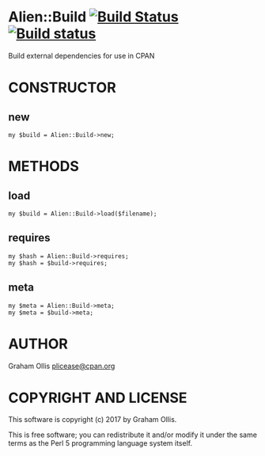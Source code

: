 # Alien::Build [![Build Status](https://secure.travis-ci.org/plicease/Alien-Build.png)](http://travis-ci.org/plicease/Alien-Build) [![Build status](https://ci.appveyor.com/api/projects/status/22odutjphx45248s/branch/master?svg=true)](https://ci.appveyor.com/project/plicease/Alien-Build/branch/master)

Build external dependencies for use in CPAN

# CONSTRUCTOR

## new

    my $build = Alien::Build->new;

# METHODS

## load

    my $build = Alien::Build->load($filename);

## requires

    my $hash = Alien::Build->requires;
    my $hash = $build->requires;

## meta

    my $meta = Alien::Build->meta;
    my $meta = $build->meta;

# AUTHOR

Graham Ollis <plicease@cpan.org>

# COPYRIGHT AND LICENSE

This software is copyright (c) 2017 by Graham Ollis.

This is free software; you can redistribute it and/or modify it under
the same terms as the Perl 5 programming language system itself.

